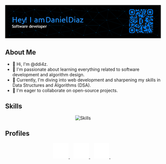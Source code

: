 <div align="center">
  <img alt="Profile Banner" src="Assets/banner.png"/>
</div>

## About Me
- 👋 Hi, I'm @ddi4z.
- 👀 I'm passionate about learning everything related to software development and algorithm design.
- 🌱 Currently, I'm diving into web development and sharpening my skills in Data Structures and Algorithms (DSA).
- 💞️ I'm eager to collaborate on open-source projects.

<h2><strong>Skills</strong></h2>
<div align="center">
  <img src="https://skillicons.dev/icons?i=python,java,cpp,html,css,bootstrap,js,react,angular,spring" alt="Skills"> <br> 
</div>

<h2><strong>Profiles</strong></h2>
<div align="center">
  <a href="https://www.linkedin.com/in/ddi4z/" target="_blank">
    <img alt="LinkedIn Logo" height="50" width="50" src="Assets/linkedin.svg"/>
  </a> &nbsp;&nbsp;

  <a href="https://github.com/ddi4z" target="_blank">
    <img alt="GitHub Logo" height="50" width="50" src="Assets/github.png"/>
  </a> &nbsp;&nbsp;

  <a href="https://discordapp.com/users/863839193208979516" target="_blank">
    <img alt="Discord Logo" height="50" width="50" src="Assets/discord.svg"/>
  </a> &nbsp;&nbsp;
</div>
